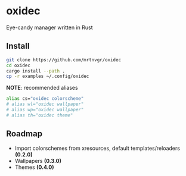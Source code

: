 # oxidec

Eye-candy manager written in Rust

## Install

```sh
git clone https://github.com/mrtnvgr/oxidec
cd oxidec
cargo install --path .
cp -r examples ~/.config/oxidec
```

**NOTE**: recommended aliases

```sh
alias cs="oxidec colorscheme"
# alias wl="oxidec wallpaper"
# alias wp="oxidec wallpaper"
# alias th="oxidec theme"
```

## Roadmap

- Import colorschemes from xresources, default templates/reloaders **(0.2.0)**
- Wallpapers **(0.3.0)**
- Themes **(0.4.0)**
